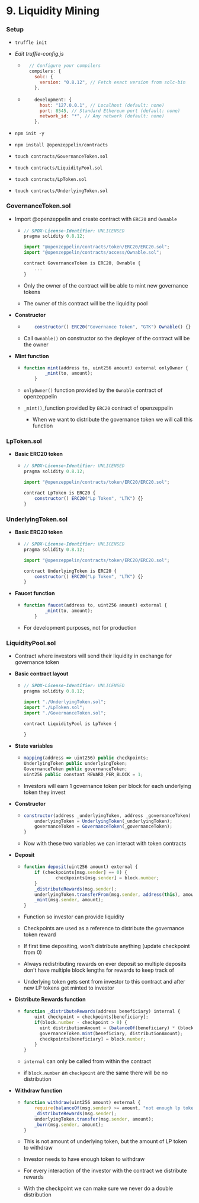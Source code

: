 # 9. Liquidity Mining

### Setup

- `truffle init`

- _Edit truffle-config.js_
  
  - ```javascript
      // Configure your compilers
      compilers: {
        solc: {
          version: "0.8.12", // Fetch exact version from solc-bin
        },
    ```
  
  - ```javascript
        development: {
          host: "127.0.0.1", // Localhost (default: none)
          port: 8545, // Standard Ethereum port (default: none)
          network_id: "*", // Any network (default: none)
        },
    ```

- `npm init -y`

- `npm install @openzeppelin/contracts`

- `touch contracts/GovernanceToken.sol`

- `touch contracts/LiquidityPool.sol`

- `touch contracts/LpToken.sol`

- `touch contracts/UnderlyingToken.sol`



### GovernanceToken.sol

- Import @openzeppelin  and create contract with `ERC20` and `Ownable`
  
  - ```javascript
    // SPDX-License-Identifier: UNLICENSED
    pragma solidity 0.8.12;
    
    import "@openzeppelin/contracts/token/ERC20/ERC20.sol";
    import "@openzeppelin/contracts/access/Ownable.sol";
    
    contract GovernanceToken is ERC20, Ownable {
        ...
    }
    ```
  
  - Only the owner of the contract will be able to mint new governance tokens
  
  - The owner of this contract will be the liquidity pool
    
    

- **Constructor**
  
  - ```javascript
        constructor() ERC20("Governance Token", "GTK") Ownable() {}
    ```
  
  - Call `Ownable()` on constructor so the deployer of the contract will be the owner
    
    

- **Mint function**
  
  - ```javascript
    function mint(address to, uint256 amount) external onlyOwner {
            _mint(to, amount);
        }
    ```
  
  - `onlyOwner()` function provided by the `Ownable` contract of openzeppelin
  
  - `_mint()`_function provided by `ERC20` contract of openzeppelin
    
    - When we want to distribute the governance token we will call this function



### LpToken.sol

- **Basic ERC20 token**
  
  - ```javascript
    // SPDX-License-Identifier: UNLICENSED
    pragma solidity 0.8.12;
    
    import "@openzeppelin/contracts/token/ERC20/ERC20.sol";
    
    contract LpToken is ERC20 {
        constructor() ERC20("Lp Token", "LTK") {}
    }
    ```

### UnderlyingToken.sol

- **Basic ERC20 token**
  
  - ```javascript
    // SPDX-License-Identifier: UNLICENSED
    pragma solidity 0.8.12;
    
    import "@openzeppelin/contracts/token/ERC20/ERC20.sol";
    
    contract UnderlyingToken is ERC20 {
        constructor() ERC20("Lp Token", "LTK") {}
    }
    ```
    
    

- **Faucet function**
  
  - ```javascript
    function faucet(address to, uint256 amount) external {
            _mint(to, amount);
        }
    ```
  
  - For development purposes, not for production





### LiquidityPool.sol

- Contract where  investors will send their liquidity in exchange for governance token

- **Basic contract layout** 
  
  - ```javascript
    // SPDX-License-Identifier: UNLICENSED
    pragma solidity 0.8.12;
    
    import "./UnderlyingToken.sol";
    import "./LpToken.sol";
    import "./GovernanceToken.sol";
    
    contract LiquidityPool is LpToken {
        
    }
    ```

- **State variables**
  
  - ```javascript
    mapping(address => uint256) public checkpoints;
    UnderlyingToken public underlyingToken;
    GovernanceToken public governanceToken;
    uint256 public constant REWARD_PER_BLOCK = 1;
    ```
  
  - Investors will earn 1 governance token per block for each underlying token they invest
    
    

- **Constructor**
  
  - ```javascript
    constructor(address _underlyingToken, address _governanceToken) {
        underlyingToken = UnderlyingToken(_underlyingToken);
        governanceToken = GovernanceToken(_governanceToken);
    }
    ```
  
  - Now with these two variables we can interact with token contracts
    
    

- **Deposit**
  
  - ```javascript
    function deposit(uint256 amount) external {
        if (checkpoints[msg.sender] == 0) {
                checkpoints[msg.sender] = block.number;
        }
        _distributeRewards(msg.sender);
        underlyingToken.transferFrom(msg.sender, address(this), amount);
        _mint(msg.sender, amount);
    }
    ```
  
  - Function so investor can provide liquidity
  
  - Checkpoints are used as a reference to distribute the governance token reward
  
  - If first time depositing, won't distribute anything (update checkpoint from 0)
  
  - Always redistributing rewards on ever deposit  so multiple deposits don't have multiple block lengths for rewards to keep track of
  
  - Underlying token gets sent from investor to this contract and after new LP tokens get minted to investor
    
    
    
    

- **Distribute Rewards function**
  
  - ```javascript
    function _distributeRewards(address beneficiary) internal {
        uint checkpoint = checkpoints[beneficiary];
        if(block.number - checkpoint > 0) {
          uint distributionAmount = (balanceOf(beneficiary) * (block.number - checkpoint) * REWARD_PER_BLOCK);
          governanceToken.mint(beneficiary, distributionAmount);
          checkpoints[beneficiary] = block.number; 
        }
    }
    ```
  
  - `internal` can only be called from within the contract
  
  - if `block.number` an `checkpoint` are the same there will be no distribution



- **Withdraw function**
  
  - ```javascript
    function withdraw(uint256 amount) external {
        require(balanceOf(msg.sender) >= amount, "not enough lp token");
        _distributeRewards(msg.sender);
        underlyingToken.transfer(msg.sender, amount);
        _burn(msg.sender, amount);
    }
    ```
  
  - This is not amount of underlying token, but the amount of LP token to withdraw
  
  - Investor needs to have enough token to withdraw
  
  - For every interaction of the investor with the contract we distribute rewards
  
  - With the checkpoint we can make sure we never do a double distribution



# 
